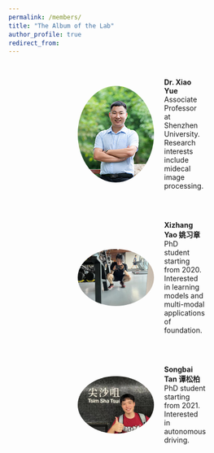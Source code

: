 ```yaml
---
permalink: /members/
title: "The Album of the Lab"
author_profile: true
redirect_from: 
---
```


<!DOCTYPE html>
<html lang="en">
<head>
<meta charset="UTF-8">
<meta name="viewport" content="width=device-width, initial-scale=1.0">
<title>课题组成员</title>
<style>
  .team-container {
    display: flex;
    flex-wrap: wrap;
    justify-content: center;
  }
  .member {
    width: 50%;
    margin: 20px;
    padding: 10px;
    box-sizing: border-box;
    display: flex;
    align-items: center;
  }
  .member img {
    width: 150px;
    height: auto;
    border-radius: 50%; /* 圆形图片 */
    margin-right: 20px;
  }
  .member-info {
    flex-grow: 1;
  }
  .member-title {
    font-weight: bold;
  }
</style>
</head>
<body>

<div class="team-container">
  <!-- 导师 -->
  <div class="member">
    <img src="/images/xiaoyue.png" alt="Dr. Xiao Yue">
    <div class="member-info">
      <div class="member-title">Dr. Xiao Yue </div>
      <div>Associate Professor at Shenzhen University.</div>
      <div>Research interests include midecal image processing.</div>
    </div>
  </div>
  
  <!-- 博士生 -->
  <div class="member">
    <img src="/images/yaoxizhang_jianshen.png" alt="Xizhang Yao">
    <div class="member-info">
      <div class="member-title">Xizhang Yao 姚习章</div>
      <div>PhD student starting from 2020.</div>
      <div>Interested in learning models and multi-modal applications of foundation.</div>
    </div>
  </div>
  <!-- 更多博士生... -->
  
  <!-- 硕士生 -->
  <div class="member">
    <img src="/images/tansongbai.png" alt="Songbai Tan">
    <div class="member-info">
      <div class="member-title">Songbai Tan 谭松柏</div>
      <div>PhD student starting from 2021.</div>
      <div>Interested in autonomous driving.</div>
    </div>
  </div>
  <!-- 更多硕士生... -->
</div>

</body>
</html>
